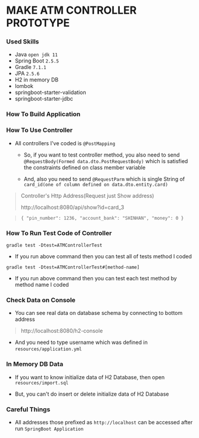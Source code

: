 <H1><b>MAKE ATM CONTROLLER PROTOTYPE</b></H1>

<H3>Used Skills</H3>

- Java `open jdk 11`
- Spring Boot `2.5.5`
- Gradle `7.1.1`
- JPA `2.5.6`
- H2 in memory DB
- lombok
- springboot-starter-validation
- springboot-starter-jdbc

<H3>How To Build Application</H3>

<H3>How To Use Controller</H3>

- All controllers I've coded is `@PostMapping`
  
  - So, if you want to test controller method, you also need to send `@RequestBody(Formed data.dto.PostRequestBody)`  which is satisfied the constraints defined on class member variable
  
  - And, also you need to send `@RequestParm` which is single String of `card_id(one of column defined on data.dto.entity.card)`

> Controller's Http Address(Request just Show address)
> 
> 
> http://localhost:8080/api/show?id=card_3

>`{
"pin_number": 1236,
"account_bank": "SHINHAN",
"money": 0
}`

<H3>How To Run Test Code of Controller</H3>

    gradle test -Dtest=ATMControllerTest

- If you run above command then you can test all of tests method I coded

<pre><code>gradle test -Dtest=ATMControllerTest#[method-name]
</code></pre>

- If you run above command then you can test each test method by method name I coded

<H3>Check Data on Console</H3>

- You can see real data on database schema by connecting to bottom address

> http://localhost:8080/h2-console

- And you need to type username which was defined in `resources/application.yml`

<H3>In Memory DB Data</H3>

- If you want to know initialize data of H2 Database, then open `resources/import.sql`

- But, you can't do insert or delete initialize data of H2 Database

<H3>Careful Things</H3>

- All addresses those prefixed as `http://localhost` can be accessed after run `SpringBoot Application`
